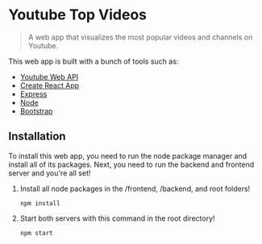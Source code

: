 # Youtube Top Videos
> A web app that visualizes the most popular videos and channels on Youtube.

This web app is built with a bunch of tools such as: 

- [ Youtube Web API ](https://developers.google.com/youtube/v3)
- [Create React App](https://github.com/facebook/create-react-app)
- [Express](https://expressjs.com/)
- [Node](https://nodejs.org/en/)
- [Bootstrap](https://getbootstrap.com/)

## Installation
To install this web app, you need to run the node package manager and install all of its packages. Next, you need to run the backend and frontend server and you're all set!

1. Install all node packages in the /frontend, /backend, and root folders!

    <code>npm install</code>

2. Start both servers with this command in the root directory!

     <code>npm start </code>